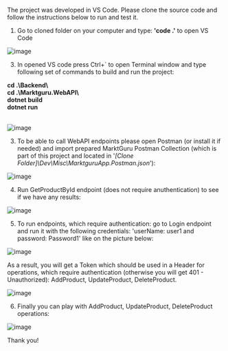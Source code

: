 The project was developed in VS Code. Please clone the source code and follow the instructions below to run and test it.

1. Go to cloned folder on your computer and type: <b>'code .'</b> to open VS Code
   
![image](https://github.com/user-attachments/assets/224c80e4-ac0e-482a-bf28-8c0e7bd2a661)

3. In opened VS code press Ctrl+` to open Terminal window and type following set of commands to build and run the project:
   
<b>
cd .\Backend\ </br>
cd .\Marktguru.WebAPI\ </br>
dotnet build </br>
dotnet run </br>
</b>
</br>

![image](https://github.com/user-attachments/assets/d83f0e86-6511-4573-8d86-87cc490f6883)

3. To be able to call WebAPI endpoints please open Postman (or install it if needed) and import prepared MarktGuru Postman Collection (which is part of this project and located in '<i>[Clone Folder]\Dev\Misc\MarktguruApp.Postman.json</i>'):

![image](https://github.com/user-attachments/assets/8604c2b7-cd55-4585-aa0a-8e0ca2cf5e31)

4. Run GetProductById endpoint (does not require anuthentication) to see if we have any results:

![image](https://github.com/user-attachments/assets/2301c0fc-1e95-46d5-b31f-3b1780c44923)

5. To run endpoints, which require authentication: go to Login endpoint and run it with the following credentials: 'userName: user1 and password: Password1' like on the picture below:

![image](https://github.com/user-attachments/assets/400fdc0a-b3be-4303-9b5f-c74ca4a4cde5)

As a result, you will get a Token which should be used in a Header for operations, which require authentication (otherwise you will get 401 - Unauthorized): AddProduct, UpdateProduct, DeleteProduct.

![image](https://github.com/user-attachments/assets/28157f2a-7f44-4800-8ae5-baa2ab7968ea)

6. Finally you can play with AddProduct, UpdateProduct, DeleteProduct operations:

![image](https://github.com/user-attachments/assets/b725e024-d3fb-4f06-9415-562d4bccd36d)

Thank you!
